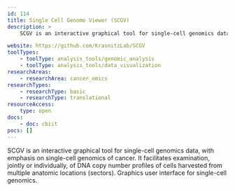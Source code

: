 ```yaml
---
id: 114
title: Single Cell Genome Viewer (SCGV)
description: >
    SCGV is an interactive graphical tool for single-cell genomics data, with emphasis on single-cell genomics of cancer. It facilitates examination, jointly or individually, of DNA copy number profiles of cells harvested from multiple anatomic locations (sectors).

website: https://github.com/KrasnitzLab/SCGV
toolTypes:
    - toolType: analysis_tools/genomic_analysis
    - toolType: analysis_tools/data_visualization
researchAreas:
    - researchArea: cancer_omics
researchTypes:
    - researchType: basic
    - researchType: translational
resourceAccess:
    type: open
docs:
    - doc: cbiit
pocs: []        
---
```

SCGV is an interactive graphical tool for single-cell genomics data, with emphasis on single-cell genomics of cancer. It facilitates examination, jointly or individually, of DNA copy number profiles of cells harvested from multiple anatomic locations (sectors). Graphics user interface for single-cell genomics.
